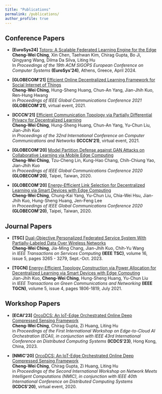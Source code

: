 ```yaml
---
title: "Publications"
permalink: /publications/
author_profile: true
---
```


## Conference Papers

* **[EuroSys24]** [Totoro: A Scalable Federated Learning Engine for the Edge](https://cwching-ucsc.github.io//publications/ "PDF")  
  **Cheng-Wei Ching**, Xin Chen, Taehwan Kim, Chirag Gupta, Bo Ji, Qingyang Wang, Dilma Da Silva, Liting Hu  
  In _Proceedings of the 19th ACM SIGOPS European Conference on Computer Systems_ **(EuroSys'24)**, Athens, Greece, April 2024.

  
* **[GLOBECOM'21]** [Efficient Online Decentralized Learning Framework for Social Internet of Things](http://cwching-ucsc.github.io/files/21_Globecom_ODL.pdf "PDF")  
  **Cheng-Wei Ching**, Hung-Sheng Huang, Chun-An Yang, Jian-Jhih Kuo, Ren-Hung Hwang    
  in _Proceedings of IEEE Global Communications Conference 2021_ **(GLOBECOM'21)**, virtual event, 2021.

* **[ICCCN'21]** [Efficient Communication Topology via Partially Differential Privacy for Decentralized Learning](http://cwching-ucsc.github.io/files/21_IC3N_DL.pdf "PDF")  
  **Cheng-Wei Ching**, Hung-Sheng Huang, Chun-An Yang, Yu-Chun Liu, Jian-Jhih Kuo    
  in _Proceedings of  the 32nd International Conference on Computer Communications and Networks_ **(ICCCN'21)**, virtual event, 2021.

* **[GLOBECOM'20]** [Model Partition Defense against GAN Attacks on Collaborative Learning via Mobile Edge Computing](http://cwching-ucsc.github.io/files/20_GLOBECOM_FL_SECURE.pdf "PDF")  
  **Cheng-Wei Ching**, Tzu-Cheng Lin, Kung-Hao Chang, Chih-Chiung Yao, Jian-Jhih Kuo    
  in _Proceedings of IEEE Global Communications Conference 2020_ **(GLOBECOM'20)**, Taipei, Taiwan, 2020.

* **[GLOBECOM'20]** [Energy-Efficient Link Selection for Decentralized Learning via Smart Devices with Edge Computing](http://cwching-ucsc.github.io/files/20_GLOBECOM_DL.pdf "PDF")  
  **Cheng-Wei Ching**, Chung-Kai Yang, Yu-Chun Liu, Chia-Wei Hsu, Jian-Jhih Kuo, Hung-Sheng Huang, Jen-Feng Lee    
  in _Proceedings of IEEE Global Communications Conference 2020_ **(GLOBECOM'20)**, Taipei, Taiwan, 2020.

## Journal Papers

* **[TSC]** [Dual-Objective Personalized Federated Service System With Partially-Labeled Data Over Wireless Networks](http://cwching-ucsc.github.io/files/22_TSC_Dual.pdf "PDF")  
  **Cheng-Wei Ching**, Jia-Ming Chang, Jian-Jhih Kuo, Chih-Yu Wang    
  in _IEEE Transactions on Services Computing_ **(IEEE TSC)**, volume 16, issue 5, pages 3265 - 3279, Sept.-Oct. 2023.

* **[TGCN]** [Energy-Efficient Topology Construction via Power Allocation for Decentralized Learning via Smart Devices with Edge Computing](http://cwching-ucsc.github.io/files/21_TGCN.pdf "PDF")  
  Jian-Jhih Kuo, **Cheng-Wei Ching**, Hung-Sheng Huang, Yu-Chun Liu    
  in _IEEE Transactions on Green Communications and Networking_ **(IEEE TGCN)**, volume 5, issue 4, pages 1806-1819, July 2021.


## Workshop Papers

* **[ECAI'23]** [OrcoDCS: An IoT-Edge Orchestrated Online Deep Compressed Sensing Framework](http://cwching-ucsc.github.io/files/OrcDCS.pdf "PDF")  
  **Cheng-Wei Ching**, Chirag Gupta, Zi Huang, Liting Hu    
  in _Proceedings of the First International Workshop on Edge-to-Cloud AI Orchestration (ECAI), in conjunction with IEEE 43rd International Conference on Distributed Computing Systems_ **(ICDCS'23)**, Hong Kong, China, 2023.

* **[NMIC'20]** [OrcoDCS: An IoT-Edge Orchestrated Online Deep Compressed Sensing Framework](http://cwching-ucsc.github.io/files/20ICDCS_workshop.pdf "PDF")  
  **Cheng-Wei Ching**, Chirag Gupta, Zi Huang, Liting Hu    
  in _Proceedings of the Second International Workshop on Network Meets Intelligent Computations (NMIC), in conjunction with IEEE 40th International Conference on Distributed Computing Systems_ **(ICDCS'20)**, virtual event, 2020.

